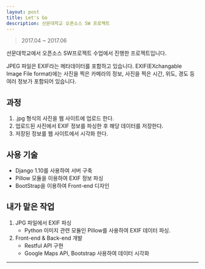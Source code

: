 ```yaml
---
layout: post
title: Let's Go
description: 선문대학교 오픈소스 SW 프로젝트
---
```


> 2017.04 ~ 2017.06

선문대학교에서 오픈소스 SW프로젝트 수업에서 진행한 프로젝트입니다.

JPEG 파일은 EXIF라는 메타데이터를 포함하고 있습니다. EXIF(EXchangable Image File format)에는 사진을 찍은 카메라의 정보, 사진을 찍은 시간, 위도, 경도 등 여러 정보가 포함되어 있습니다.

## 과정
1. .jpg 형식의 사진을 웹 사이트에 업로드 한다.
2. 업로드된 사진에서 EXIF 정보를 파싱한 후 해당 데이터를 저장한다.
3. 저장된 정보를 웹 사이트에서 시각화 한다.

## 사용 기술
- Django 1.10를 사용하여 서버 구축
- Pillow 모듈을 이용하여 EXIF 정보 파싱
- BootStrap을 이용하여 Front-end 디자인

## 내가 맡은 작업
1. JPG 파일에서 EXIF 파싱
    - Python 이미지 관련 모듈인 Pillow를 사용하여 EXIF 데이터 파싱.
2. Front-end & Back-end 개발
    - Restful API 구현
    - Google Maps API, Bootstrap 사용하여 데이터 시각화

---
